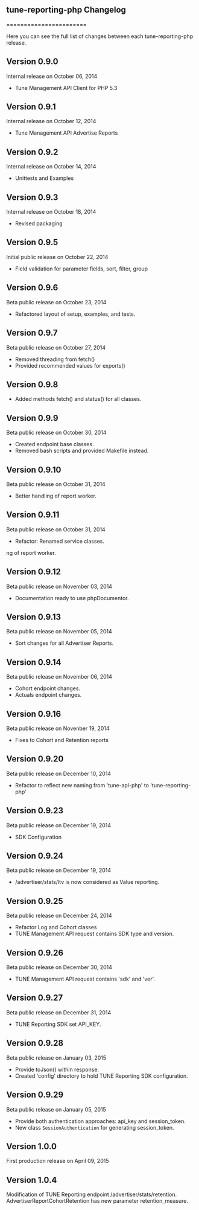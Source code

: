 ## tune-reporting-php Changelog
=======================

Here you can see the full list of changes between each tune-reporting-php release.

Version 0.9.0
--------------

Internal release on October 06, 2014
* Tune Management API Client for PHP 5.3

Version 0.9.1
--------------

Internal release on October 12, 2014
* Tune Management API Advertise Reports

Version 0.9.2
--------------

Internal release on October 14, 2014
* Unittests and Examples

Version 0.9.3
--------------

Internal release on October 18, 2014
* Revised packaging

Version 0.9.5
--------------

Initial public release on October 22, 2014
* Field validation for parameter fields, sort, filter, group

Version 0.9.6
--------------

Beta public release on October 23, 2014
* Refactored layout of setup, examples, and tests.

Version 0.9.7
--------------

Beta public release on October 27, 2014
* Removed threading from fetch()
* Provided recommended values for exports()

Version 0.9.8
--------------

* Added methods fetch() and status() for all classes.

Version 0.9.9
--------------

Beta public release on October 30, 2014
* Created endpoint base classes.
* Removed bash scripts and provided Makefile instead.

Version 0.9.10
--------------

Beta public release on October 31, 2014
* Better handling of report worker.

Version 0.9.11
--------------

Beta public release on October 31, 2014
* Refactor: Renamed service classes.

ng of report worker.

Version 0.9.12
--------------

Beta public release on November 03, 2014
* Documentation ready to use phpDocumentor.

Version 0.9.13
--------------

Beta public release on November 05, 2014
* Sort changes for all Advertiser Reports.

Version 0.9.14
--------------

Beta public release on November 06, 2014
* Cohort endpoint changes.
* Actuals endpoint changes.

Version 0.9.16
--------------

Beta public release on Novenber 19, 2014
* Fixes to Cohort and Retention reports

Version 0.9.20
--------------

Beta public release on December 10, 2014
* Refactor to reflect new naming from 'tune-api-php' to 'tune-reporting-php'

Version 0.9.23
--------------

Beta public release on December 19, 2014
* SDK Configuration

Version 0.9.24
--------------

Beta public release on December 19, 2014
* /advertiser/stats/ltv is now considered as Value reporting.

Version 0.9.25
--------------

Beta public release on December 24, 2014
* Refactor Log and Cohort classes
* TUNE Management API request contains SDK type and version.

Version 0.9.26
--------------

Beta public release on December 30, 2014
* TUNE Management API request contains 'sdk' and 'ver'.

Version 0.9.27
--------------

Beta public release on December 31, 2014
* TUNE Reporting SDK set API_KEY.

Version 0.9.28
--------------

Beta public release on January 03, 2015
* Provide toJson() within response.
* Created 'config' directory to hold TUNE Reporting SDK configuration.

Version 0.9.29
--------------

Beta public release on January 05, 2015
* Provide both authentication approaches: api_key and session_token.
* New class ```SessionAuthentication``` for generating session_token.

Version 1.0.0
--------------

First production release on April 09, 2015


Version 1.0.4
--------------

Modification of TUNE Reporting endpoint /advertiser/stats/retention.
AdvertiserReportCohortRetention has new parameter retention_measure.